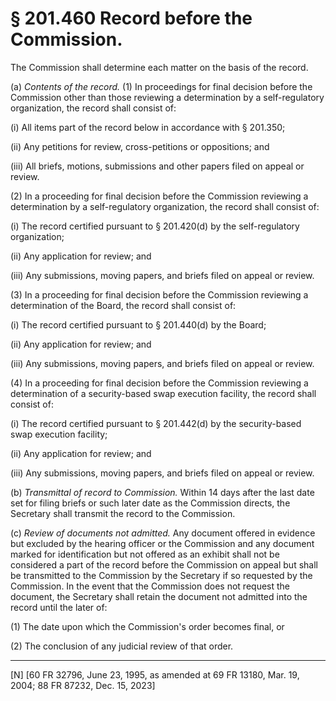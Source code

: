 # § 201.460   Record before the Commission.

The Commission shall determine each matter on the basis of the record. 


(a) *Contents of the record.* (1) In proceedings for final decision before the Commission other than those reviewing a determination by a self-regulatory organization, the record shall consist of: 


(i) All items part of the record below in accordance with § 201.350; 


(ii) Any petitions for review, cross-petitions or oppositions; and 


(iii) All briefs, motions, submissions and other papers filed on appeal or review. 


(2) In a proceeding for final decision before the Commission reviewing a determination by a self-regulatory organization, the record shall consist of: 


(i) The record certified pursuant to § 201.420(d) by the self-regulatory organization; 


(ii) Any application for review; and 


(iii) Any submissions, moving papers, and briefs filed on appeal or review. 


(3) In a proceeding for final decision before the Commission reviewing a determination of the Board, the record shall consist of:


(i) The record certified pursuant to § 201.440(d) by the Board; 


(ii) Any application for review; and 


(iii) Any submissions, moving papers, and briefs filed on appeal or review. 




(4) In a proceeding for final decision before the Commission reviewing a determination of a security-based swap execution facility, the record shall consist of:


(i) The record certified pursuant to § 201.442(d) by the security-based swap execution facility;


(ii) Any application for review; and


(iii) Any submissions, moving papers, and briefs filed on appeal or review.




(b) *Transmittal of record to Commission.* Within 14 days after the last date set for filing briefs or such later date as the Commission directs, the Secretary shall transmit the record to the Commission. 


(c) *Review of documents not admitted.* Any document offered in evidence but excluded by the hearing officer or the Commission and any document marked for identification but not offered as an exhibit shall not be considered a part of the record before the Commission on appeal but shall be transmitted to the Commission by the Secretary if so requested by the Commission. In the event that the Commission does not request the document, the Secretary shall retain the document not admitted into the record until the later of: 


(1) The date upon which the Commission's order becomes final, or 


(2) The conclusion of any judicial review of that order. 



---

[N] [60 FR 32796, June 23, 1995, as amended at 69 FR 13180, Mar. 19, 2004; 88 FR 87232, Dec. 15, 2023]




